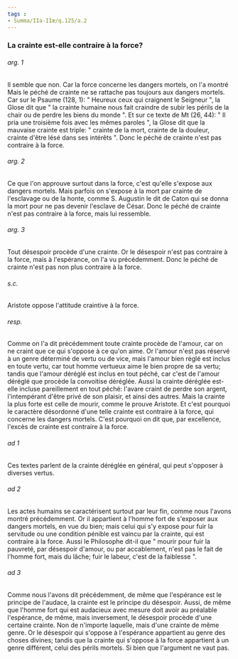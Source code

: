 ```yaml
---
tags : 
- Summa/IIa-IIæ/q.125/a.2
---
```


### La crainte est-elle contraire à la force?

###### arg. 1
Il semble que non. Car la force concerne les dangers mortels, on l'a montré Mais le péché de crainte ne se rattache pas toujours aux dangers mortels. Car sur le Psaume (128, 1): " Heureux ceux qui craignent le Seigneur ", la Glose dit que " la crainte humaine nous fait craindre de subir les périls de la chair ou de perdre les biens du monde ". Et sur ce texte de Mt (26, 44): " Il pria une troisième fois avec les mêmes paroles ", la Glose dit que la mauvaise crainte est triple: " crainte de la mort, crainte de la douleur, crainte d'être lésé dans ses intérêts ". Donc le péché de crainte n'est pas contraire à la force. 

###### arg. 2
Ce que l'on approuve surtout dans la force, c'est qu'elle s'expose aux dangers mortels. Mais parfois on s'expose à la mort par crainte de l'esclavage ou de la honte, comme S. Augustin le dit de Caton qui se donna la mort pour ne pas devenir l'esclave de César. Donc le péché de crainte n'est pas contraire à la force, mais lui ressemble. 

###### arg. 3
Tout désespoir procède d'une crainte. Or le désespoir n'est pas contraire à la force, mais à l'espérance, on l'a vu précédemment. Donc le péché de crainte n'est pas non plus contraire à la force. 

###### s.c.
Aristote oppose l'attitude craintive à la force. 

###### resp.
Comme on l'a dit précédemment toute crainte procède de l'amour, car on ne craint que ce qui s'oppose à ce qu'on aime. Or l'amour n'est pas réservé à un genre déterminé de vertu ou de vice, mais l'amour bien réglé est inclus en toute vertu, car tout homme vertueux aime le bien propre de sa vertu; tandis que l'amour déréglé est inclus en tout péché, car c'est de l'amour déréglé que procède la convoitise déréglée. Aussi la crainte déréglée est-elle incluse pareillement en tout péché: l'avare craint de perdre son argent, l'intempérant d'être privé de son plaisir, et ainsi des autres. Mais la crainte la plus forte est celle de mourir, comme le prouve Aristote. Et c'est pourquoi le caractère désordonné d'une telle crainte est contraire à la force, qui concerne les dangers mortels. C'est pourquoi on dit que, par excellence, l'excès de crainte est contraire à la force. 

###### ad 1
Ces textes parlent de la crainte déréglée en général, qui peut s'opposer à diverses vertus. 

###### ad 2
Les actes humains se caractérisent surtout par leur fin, comme nous l'avons montré précédemment. Or il appartient à l'homme fort de s'exposer aux dangers mortels, en vue du bien; mais celui qui s'y expose pour fuir la servitude ou une condition pénible est vaincu par la crainte, qui est contraire à la force. Aussi le Philosophe dit-il que " mourir pour fuir la pauvreté, par désespoir d'amour, ou par accablement, n'est pas le fait de l'homme fort, mais du lâche; fuir le labeur, c'est de la faiblesse ". 

###### ad 3
Comme nous l'avons dit précédemment, de même que l'espérance est le principe de l'audace, la crainte est le principe du désespoir. Aussi, de même que l'homme fort qui est audacieux avec mesure doit avoir au préalable l'espérance, de même, mais inversement, le désespoir procède d'une certaine crainte. Non de n'importe laquelle, mais d'une crainte de même genre. Or le désespoir qui s'oppose à l'espérance appartient au genre des choses divines; tandis que la crainte qui s'oppose à la force appartient à un genre différent, celui des périls mortels. Si bien que l'argument ne vaut pas. 

